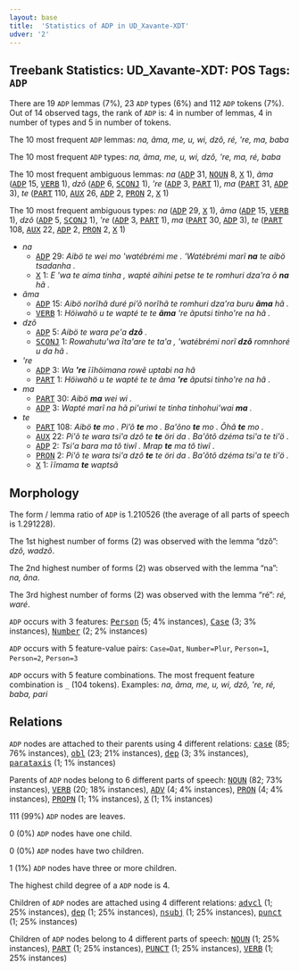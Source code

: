 ```yaml
---
layout: base
title:  'Statistics of ADP in UD_Xavante-XDT'
udver: '2'
---
```


## Treebank Statistics: UD_Xavante-XDT: POS Tags: `ADP`

There are 19 `ADP` lemmas (7%), 23 `ADP` types (6%) and 112 `ADP` tokens (7%).
Out of 14 observed tags, the rank of `ADP` is: 4 in number of lemmas, 4 in number of types and 5 in number of tokens.

The 10 most frequent `ADP` lemmas: <em>na, ãma, me, u, wi, dzô, ré, 're, ma, baba</em>

The 10 most frequent `ADP` types:  <em>na, ãma, me, u, wi, dzô, 're, ma, ré, baba</em>

The 10 most frequent ambiguous lemmas: <em>na</em> (<tt><a href="xav_xdt-pos-ADP.html">ADP</a></tt> 31, <tt><a href="xav_xdt-pos-NOUN.html">NOUN</a></tt> 8, <tt><a href="xav_xdt-pos-X.html">X</a></tt> 1), <em>ãma</em> (<tt><a href="xav_xdt-pos-ADP.html">ADP</a></tt> 15, <tt><a href="xav_xdt-pos-VERB.html">VERB</a></tt> 1), <em>dzô</em> (<tt><a href="xav_xdt-pos-ADP.html">ADP</a></tt> 6, <tt><a href="xav_xdt-pos-SCONJ.html">SCONJ</a></tt> 1), <em>'re</em> (<tt><a href="xav_xdt-pos-ADP.html">ADP</a></tt> 3, <tt><a href="xav_xdt-pos-PART.html">PART</a></tt> 1), <em>ma</em> (<tt><a href="xav_xdt-pos-PART.html">PART</a></tt> 31, <tt><a href="xav_xdt-pos-ADP.html">ADP</a></tt> 3), <em>te</em> (<tt><a href="xav_xdt-pos-PART.html">PART</a></tt> 110, <tt><a href="xav_xdt-pos-AUX.html">AUX</a></tt> 26, <tt><a href="xav_xdt-pos-ADP.html">ADP</a></tt> 2, <tt><a href="xav_xdt-pos-PRON.html">PRON</a></tt> 2, <tt><a href="xav_xdt-pos-X.html">X</a></tt> 1)

The 10 most frequent ambiguous types:  <em>na</em> (<tt><a href="xav_xdt-pos-ADP.html">ADP</a></tt> 29, <tt><a href="xav_xdt-pos-X.html">X</a></tt> 1), <em>ãma</em> (<tt><a href="xav_xdt-pos-ADP.html">ADP</a></tt> 15, <tt><a href="xav_xdt-pos-VERB.html">VERB</a></tt> 1), <em>dzô</em> (<tt><a href="xav_xdt-pos-ADP.html">ADP</a></tt> 5, <tt><a href="xav_xdt-pos-SCONJ.html">SCONJ</a></tt> 1), <em>'re</em> (<tt><a href="xav_xdt-pos-ADP.html">ADP</a></tt> 3, <tt><a href="xav_xdt-pos-PART.html">PART</a></tt> 1), <em>ma</em> (<tt><a href="xav_xdt-pos-PART.html">PART</a></tt> 30, <tt><a href="xav_xdt-pos-ADP.html">ADP</a></tt> 3), <em>te</em> (<tt><a href="xav_xdt-pos-PART.html">PART</a></tt> 108, <tt><a href="xav_xdt-pos-AUX.html">AUX</a></tt> 22, <tt><a href="xav_xdt-pos-ADP.html">ADP</a></tt> 2, <tt><a href="xav_xdt-pos-PRON.html">PRON</a></tt> 2, <tt><a href="xav_xdt-pos-X.html">X</a></tt> 1)


* <em>na</em>
  * <tt><a href="xav_xdt-pos-ADP.html">ADP</a></tt> 29: <em>Aibö te wei mo 'watébrémi me . 'Watébrémi marĩ <b>na</b> te aibö tsadanha .</em>
  * <tt><a href="xav_xdt-pos-X.html">X</a></tt> 1: <em>E 'wa te aima tinha , wapté aihini petse te te romhuri dza'ra õ <b>na</b> hã .</em>
* <em>ãma</em>
  * <tt><a href="xav_xdt-pos-ADP.html">ADP</a></tt> 15: <em>Aibö norĩhã duré pi’õ norĩhã te romhuri dza'ra buru <b>ãma</b> hã .</em>
  * <tt><a href="xav_xdt-pos-VERB.html">VERB</a></tt> 1: <em>Höiwahö u te wapté te te <b>ãma</b> 're ãputsi tinho're na hã .</em>
* <em>dzô</em>
  * <tt><a href="xav_xdt-pos-ADP.html">ADP</a></tt> 5: <em>Aibö te wara pe'a <b>dzô</b> .</em>
  * <tt><a href="xav_xdt-pos-SCONJ.html">SCONJ</a></tt> 1: <em>Rowahutu'wa ĩta'are te ta'a , 'watébrémi norĩ <b>dzô</b> romnhoré u da hã .</em>
* <em>'re</em>
  * <tt><a href="xav_xdt-pos-ADP.html">ADP</a></tt> 3: <em>Wa <b>'re</b> ĩĩhöimana rowẽ uptabi na hã</em>
  * <tt><a href="xav_xdt-pos-PART.html">PART</a></tt> 1: <em>Höiwahö u te wapté te te ãma <b>'re</b> ãputsi tinho're na hã .</em>
* <em>ma</em>
  * <tt><a href="xav_xdt-pos-PART.html">PART</a></tt> 30: <em>Aibö <b>ma</b> wei wi .</em>
  * <tt><a href="xav_xdt-pos-ADP.html">ADP</a></tt> 3: <em>Wapté marĩ na hã pi'uriwi te tinha tinhohui'wai <b>ma</b> .</em>
* <em>te</em>
  * <tt><a href="xav_xdt-pos-PART.html">PART</a></tt> 108: <em>Aibö <b>te</b> mo . Pi’õ <b>te</b> mo . Ba'õno <b>te</b> mo . Õhã <b>te</b> mo .</em>
  * <tt><a href="xav_xdt-pos-AUX.html">AUX</a></tt> 22: <em>Pi'õ te wara tsi'a dzô te <b>te</b> öri da . Ba'õtõ dzéma tsi'a te ti'ö .</em>
  * <tt><a href="xav_xdt-pos-ADP.html">ADP</a></tt> 2: <em>Tsi'a bara ma tô tiwĩ . Mrap <b>te</b> ma tô tiwĩ .</em>
  * <tt><a href="xav_xdt-pos-PRON.html">PRON</a></tt> 2: <em>Pi'õ te wara tsi'a dzô <b>te</b> te öri da . Ba'õtõ dzéma tsi'a te ti'ö .</em>
  * <tt><a href="xav_xdt-pos-X.html">X</a></tt> 1: <em>ĩĩmama <b>te</b> waptsã</em>

## Morphology

The form / lemma ratio of `ADP` is 1.210526 (the average of all parts of speech is 1.291228).

The 1st highest number of forms (2) was observed with the lemma “dzô”: <em>dzô, wadzô</em>.

The 2nd highest number of forms (2) was observed with the lemma “na”: <em>na, ãna</em>.

The 3rd highest number of forms (2) was observed with the lemma “ré”: <em>ré, waré</em>.

`ADP` occurs with 3 features: <tt><a href="xav_xdt-feat-Person.html">Person</a></tt> (5; 4% instances), <tt><a href="xav_xdt-feat-Case.html">Case</a></tt> (3; 3% instances), <tt><a href="xav_xdt-feat-Number.html">Number</a></tt> (2; 2% instances)

`ADP` occurs with 5 feature-value pairs: `Case=Dat`, `Number=Plur`, `Person=1`, `Person=2`, `Person=3`

`ADP` occurs with 5 feature combinations.
The most frequent feature combination is `_` (104 tokens).
Examples: <em>na, ãma, me, u, wi, dzô, 're, ré, baba, pari</em>


## Relations

`ADP` nodes are attached to their parents using 4 different relations: <tt><a href="xav_xdt-dep-case.html">case</a></tt> (85; 76% instances), <tt><a href="xav_xdt-dep-obl.html">obl</a></tt> (23; 21% instances), <tt><a href="xav_xdt-dep-dep.html">dep</a></tt> (3; 3% instances), <tt><a href="xav_xdt-dep-parataxis.html">parataxis</a></tt> (1; 1% instances)

Parents of `ADP` nodes belong to 6 different parts of speech: <tt><a href="xav_xdt-pos-NOUN.html">NOUN</a></tt> (82; 73% instances), <tt><a href="xav_xdt-pos-VERB.html">VERB</a></tt> (20; 18% instances), <tt><a href="xav_xdt-pos-ADV.html">ADV</a></tt> (4; 4% instances), <tt><a href="xav_xdt-pos-PRON.html">PRON</a></tt> (4; 4% instances), <tt><a href="xav_xdt-pos-PROPN.html">PROPN</a></tt> (1; 1% instances), <tt><a href="xav_xdt-pos-X.html">X</a></tt> (1; 1% instances)

111 (99%) `ADP` nodes are leaves.

0 (0%) `ADP` nodes have one child.

0 (0%) `ADP` nodes have two children.

1 (1%) `ADP` nodes have three or more children.

The highest child degree of a `ADP` node is 4.

Children of `ADP` nodes are attached using 4 different relations: <tt><a href="xav_xdt-dep-advcl.html">advcl</a></tt> (1; 25% instances), <tt><a href="xav_xdt-dep-dep.html">dep</a></tt> (1; 25% instances), <tt><a href="xav_xdt-dep-nsubj.html">nsubj</a></tt> (1; 25% instances), <tt><a href="xav_xdt-dep-punct.html">punct</a></tt> (1; 25% instances)

Children of `ADP` nodes belong to 4 different parts of speech: <tt><a href="xav_xdt-pos-NOUN.html">NOUN</a></tt> (1; 25% instances), <tt><a href="xav_xdt-pos-PART.html">PART</a></tt> (1; 25% instances), <tt><a href="xav_xdt-pos-PUNCT.html">PUNCT</a></tt> (1; 25% instances), <tt><a href="xav_xdt-pos-VERB.html">VERB</a></tt> (1; 25% instances)

